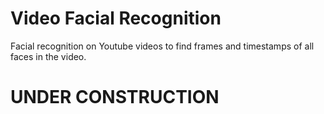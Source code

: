 # Video Facial Recognition
Facial recognition on Youtube videos to find frames and timestamps of all faces in the video.

# UNDER CONSTRUCTION
